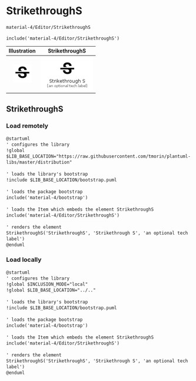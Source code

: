 # StrikethroughS


```text
material-4/Editor/StrikethroughS
```

```text
include('material-4/Editor/StrikethroughS')
```



| Illustration | StrikethroughS |
| :---: | :---: |
| ![illustration for Illustration](../../material-4/Editor/StrikethroughS.png) | ![illustration for StrikethroughS](../../material-4/Editor/StrikethroughS.Local.png) |




## StrikethroughS

### Load remotely
```plantuml
@startuml
' configures the library
!global $LIB_BASE_LOCATION="https://raw.githubusercontent.com/tmorin/plantuml-libs/master/distribution"

' loads the library's bootstrap
!include $LIB_BASE_LOCATION/bootstrap.puml

' loads the package bootstrap
include('material-4/bootstrap')

' loads the Item which embeds the element StrikethroughS
include('material-4/Editor/StrikethroughS')

' renders the element
StrikethroughS('StrikethroughS', 'Strikethrough S', 'an optional tech label')
@enduml
```

### Load locally
```plantuml
@startuml
' configures the library
!global $INCLUSION_MODE="local"
!global $LIB_BASE_LOCATION="../.."

' loads the library's bootstrap
!include $LIB_BASE_LOCATION/bootstrap.puml

' loads the package bootstrap
include('material-4/bootstrap')

' loads the Item which embeds the element StrikethroughS
include('material-4/Editor/StrikethroughS')

' renders the element
StrikethroughS('StrikethroughS', 'Strikethrough S', 'an optional tech label')
@enduml
```

